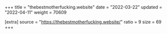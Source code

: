 +++
title = "thebestmotherfucking.website"
date = "2022-03-22"
updated = "2022-04-11"
weight = 70609

[extra]
source = "https://thebestmotherfucking.website/"
ratio = 9
size = 69
+++
